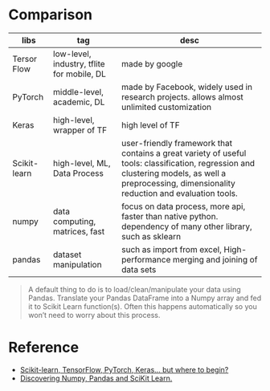 # Comparison
libs | tag | desc
-- | -- | --
Tersor Flow | low-level, industry, tflite for mobile, DL | made by google
PyTorch | middle-level, academic, DL | made by Facebook, widely used in research projects. allows almost unlimited customization
Keras | high-level, wrapper of TF | high level of TF
Scikit-learn | high-level, ML, Data Process | user-friendly framework that contains a great variety of useful tools: classification, regression and clustering models, as well a preprocessing, dimensionality reduction and evaluation tools.
numpy | data computing, matrices, fast | focus on data process, more api, faster than native python. dependency of many other library, such as sklearn
pandas | dataset manipulation | such as import from excel, High-performance merging and joining of data sets

> A default thing to do is to load/clean/manipulate your data using Pandas. Translate your Pandas DataFrame into a Numpy array and fed it to Scikit Learn function(s). Often this happens automatically so you won’t need to worry about this process.

# Reference
- [Scikit-learn, TensorFlow, PyTorch, Keras… but where to begin?](https://towardsdatascience.com/scikit-learn-tensorflow-pytorch-keras-but-where-to-begin-9b499e2547d0)
- [Discovering Numpy, Pandas and SciKit Learn.
](https://medium.com/personal-project/numpy-pandas-and-scikit-learn-explained-e7336baecedc)
